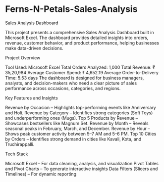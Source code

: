 # Ferns-N-Petals-Sales-Analysis

Sales Analysis Dashboard

This project presents a comprehensive Sales Analysis Dashboard built in Microsoft Excel. The dashboard provides detailed insights into orders, revenue, customer behavior, and product performance, helping businesses make data-driven decisions.

Project Overview

Tool Used: Microsoft Excel
Total Orders Analyzed: 1,000
Total Revenue: ₹ 35,20,984
Average Customer Spend: ₹ 4,652.19
Average Order-to-Delivery Time: 5.53 days
The dashboard is designed for business managers, analysts, and decision-makers who need a clear picture of sales performance across occasions, categories, and regions.

Key Features and Insights

Revenue by Occasion – Highlights top-performing events like Anniversary and Holi.
Revenue by Category – Identifies strong categories (Soft Toys) and underperforming ones (Mugs).
Top 5 Products by Revenue – Showcases bestsellers like Magnum Set.
Revenue by Month – Reveals seasonal peaks in February, March, and December.
Revenue by Hour – Shows peak customer activity between 5–7 AM and 5–6 PM.
Top 10 Cities by Orders – Identifies strong demand in cities like Kavali, Kota, and Truchirappalli.

Tech Stack

Microsoft Excel – For data cleaning, analysis, and visualization
Pivot Tables and Pivot Charts – To generate interactive insights
Data Filters (Slicers and Timelines) – For dynamic reporting

